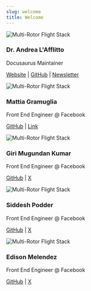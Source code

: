 ```yaml
---
slug: welcome
title: Welcome
---
```


<div class="blog-post-authors">

  <div class="blog-post-author">
    <img src={require('@site/static/img/Dr_Andrea.jpeg').default} alt="Multi-Rotor Flight Stack" />
    <div>
      <h3>Dr. Andrea L'Afflitto</h3>
      <p>Docusaurus Maintainer</p>
      <p>
        <a href="https://sebastienlorber.com">Website</a> |
        <a href="https://github.com/slorber">GitHub</a> |
        <a href="https://thisweekinreact.com">Newsletter</a>
      </p>
    </div>
  </div>

  <div class="blog-post-author">
    <img src={require('@site/static/img/Mattia.jpeg').default} alt="Multi-Rotor Flight Stack" />
    <div>
      <h3>Mattia Gramuglia</h3>
      <p>Front End Engineer @ Facebook</p>
      <p>
        <a href="https://github.com/yangshun">GitHub</a> |
        <a href="https://x.com/yangshunz">Link</a>
      </p>
    </div>
  </div>

  <div class="blog-post-author">
    <img src={require('@site/static/img/Giri.jpeg').default} alt="Multi-Rotor Flight Stack" />
    <div>
      <h3>Giri Mugundan Kumar</h3>
      <p>Front End Engineer @ Facebook</p>
      <p>
        <a href="https://github.com/yangshun">GitHub</a> |
        <a href="https://x.com/yangshunz">X</a>
      </p>
    </div>
  </div>

  <div class="blog-post-author">
    <img src={require('@site/static/img/Siddhesh.jpeg').default} alt="Multi-Rotor Flight Stack" />
    <div>
      <h3>Siddesh Podder</h3>
      <p>Front End Engineer @ Facebook</p>
      <p>
        <a href="https://github.com/yangshun">GitHub</a> |
        <a href="https://x.com/yangshunz">X</a>
      </p>
    </div>
  </div>

  <div class="blog-post-author">
    <img src={require('@site/static/img/Edison.jpeg').default} alt="Multi-Rotor Flight Stack" />
    <div>
      <h3>Edison Melendez</h3>
      <p>Front End Engineer @ Facebook</p>
      <p>
        <a href="https://github.com/yangshun">GitHub</a> |
        <a href="https://x.com/yangshunz">X</a>
      </p>
    </div>
  </div>

</div>
